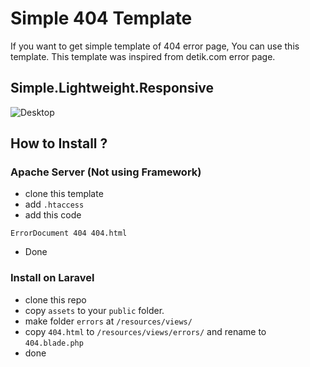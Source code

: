 # Simple 404 Template

If you want to get simple template of 404 error page, You can use this template. This template was inspired from detik.com error page.

## Simple.Lightweight.Responsive

![Desktop](https://github.com/imvickykumar999/simple-404-template/blob/master/screenshot/2020-08-28%20(3).png)

## How to Install ?

### Apache Server (Not using Framework)
- clone this template
- add `.htaccess`
- add this code
```
ErrorDocument 404 404.html
```
- Done

### Install on Laravel
- clone this repo
- copy `assets` to your `public` folder.
- make folder `errors` at `/resources/views/`
- copy `404.html` to `/resources/views/errors/` and rename to `404.blade.php`
- done
